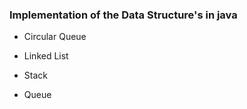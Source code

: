 ### Implementation of the Data Structure's in java

- Circular Queue

- Linked List

- Stack

- Queue